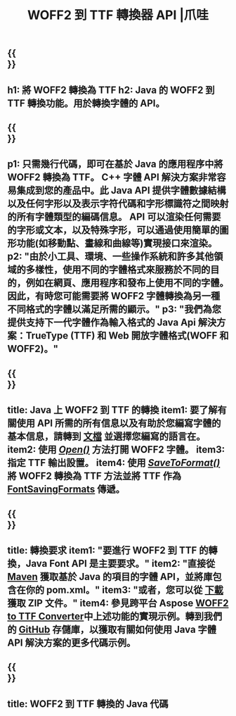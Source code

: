﻿---
translation: true
template: /_templates/conversion-child-java.md
title: WOFF2 到 TTF 轉換器 API |爪哇
description: 在 Windows 和 Linux 上使用 Java API 將 WOFF2 轉換為 TTF。將此原生 WOFF2 到 TTF 字體轉換功能集成到您自己的解決方案中。
keywords: woff2 to ttf java api, woff22ttf java解決方案, woff2 to ttf java
url: /java/conversion/woff2-to-TTF/
family: font
platformtag: java
feature: conversion
otherformats: WOFF
---

{{<section banner>}}
---
h1: 將 WOFF2 轉換為 TTF
h2: Java 的 WOFF2 到 TTF 轉換功能。用於轉換字體的 API。
---

{{<section overview>}}
---
p1: 只需幾行代碼，即可在基於 Java 的應用程序中將 WOFF2 轉換為 TTF。 С++ 字體 API 解決方案非常容易集成到您的產品中。此 Java API 提供字體數據結構以及任何字形以及表示字符代碼和字形標識符之間映射的所有字體類型的編碼信息。 API 可以渲染任何需要的字形或文本，以及特殊字形，可以通過使用簡單的圖形功能(如移動點、畫線和曲線等)實現接口來渲染。
p2: "由於小工具、環境、一些操作系統和許多其他領域的多樣性，使用不同的字體格式來服務於不同的目的，例如在網頁、應用程序和發布上使用不同的字體。因此，有時您可能需要將 WOFF2 字體轉換為另一種不同格式的字體以滿足所需的顯示。"
p3: "我們為您提供支持下一代字體作為輸入格式的 Java Api 解決方案：TrueType (TTF) 和 Web 開放字體格式(WOFF 和 WOFF2)。"
---

{{<section feature1>}}
---
title: Java 上 WOFF2 到 TTF 的轉換
item1: 要了解有關使用 API 所需的所有信息以及有助於您編寫字體的基本信息，請轉到 [文檔](https://docs.aspose.com/font/) 並選擇您編寫的語言在。
item2: 使用 [*Open()*](https://reference.aspose.com/font/java/com.aspose.font/Font#open-com.aspose.font.FontDefinition-) 方法打開 WOFF2 字體。
item3: 指定 TTF 輸出設置。
item4: 使用  [*SaveToFormat()*](https://reference.aspose.com/font/java/com.aspose.font/Font#saveToFormat-java.io.OutputStream-com.aspose.font.FontSavingFormats-)將 WOFF2 轉換為 TTF 方法並將 TTF 作為 [FontSavingFormats](https://reference.aspose.com/font/java/com.aspose.font/FontSavingFormats) 傳遞。
---

{{<section feature2>}}
---
title: 轉換要求
item1: "要進行 WOFF2 到 TTF 的轉換，Java Font API 是主要要求。"
item2: "直接從 [Maven](https://repository.aspose.com/webapp/#/artifacts/browse/tree/General/repo/com/aspose/aspose-font) 獲取基於 Java 的項目的字體 API，並將庫包含在你的 pom.xml。"
item3: "或者，您可以從 [下載](https://downloads.aspose.com/font/java) 獲取 ZIP 文件。"
item4: 參見跨平台 Aspose [WOFF2 to TTF Converter](https://products.aspose.app/font/conversion/woff2-to-ttf)中上述功能的實現示例。轉到我們的 [GitHub](https://github.com/aspose-font/Aspose.Font-Documentation/tree/master/java-examples) 存儲庫，以獲取有關如何使用 Java 字體 API 解決方案的更多代碼示例。
---

{{<section codeexample>}}
---
title: WOFF2 到 TTF 轉換的 Java 代碼
---